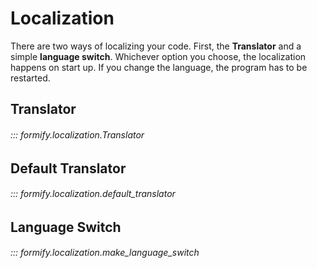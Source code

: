 # Localization

There are two ways of localizing your code. 
First, the **Translator** and a simple **language switch**.
Whichever option you choose, the localization happens on start up. 
If you change the language, the program has to be restarted.

## Translator

###### ::: formify.localization.Translator

## Default Translator
###### ::: formify.localization.default_translator


## Language Switch
###### ::: formify.localization.make_language_switch